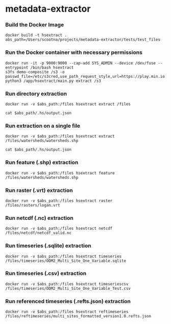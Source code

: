 # metadata-extractor

### Build the Docker Image
```shell
docker build -t hsextract .
abs_path=/Users/scootna/projects/metadata-extractor/tests/test_files
```

### Run the Docker container with necessary permissions
```shell
docker run -it -p 9000:9000 --cap-add SYS_ADMIN --device /dev/fuse --entrypoint /bin/bash hsextract
s3fs demo-composite /s3 -o passwd_file=/etc/s3cred,use_path_request_style,url=https://play.min.io:9000
python3 /app/hsextract/main.py extract /s3
```

### Run directory extraction
```shell
docker run -v $abs_path:/files hsextract extract /files

cat $abs_path/.hs/output.json
```

### Run extraction on a single file
```shell
docker run -v $abs_path:/files hsextract extract /files/watersheds/watersheds.shp

cat $abs_path/.hs/output.json
```

### Run feature (.shp) extraction
```shell
docker run -v $abs_path:/files hsextract feature /files/watersheds/watersheds.shp
```

### Run raster (.vrt) extraction
```shell
docker run -v $abs_path:/files hsextract raster /files/rasters/logan.vrt
```

### Run netcdf (.nc) extraction
```shell
docker run -v $abs_path:/files hsextract netcdf /files/netcdf/netcdf_valid.nc
```

### Run timeseries (.sqlite) extraction
```shell
docker run -v $abs_path:/files hsextract timeseries /files/timeseries/ODM2_Multi_Site_One_Variable.sqlite
```

### Run timeseries (.csv) extraction
```shell
docker run -v $abs_path:/files hsextract timeseriescsv /files/timeseries/ODM2_Multi_Site_One_Variable_Test.csv
```

### Run referenced timeseries (.refts.json) extraction
```shell
docker run -v $abs_path:/files hsextract reftimeseries /files/reftimeseries/multi_sites_formatted_version1.0.refts.json
```
